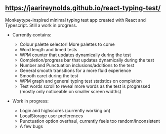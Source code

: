 
## https://jaarireynolds.github.io/react-typing-test/ ##

Monkeytype-inspired minimal typing test app created with React and Typescript. Still a work in progress.

- Currently contains:
  * Colour palette selector! More palettes to come
  * Word length and timed tests
  * WPM counter that updates dynamically during the test
  * Completion/progress bar that updates dynamically during the test
  * Number and Punctuation inclusions/additions to the test
  * General smooth transitions for a more fluid experience
  * Smooth caret during the test
  * WPM graph and general typing test statistics on completion
  * Test words scroll to reveal more words as the test is progressed (mostly only noticeable on smaller screen widths)

- Work in progress:
  * Login and highscores (currently working on)
  * LocalStorage user preferences
  * Punctuation option overhaul, currently feels too random/inconsistent
  * A few bugs 
  



